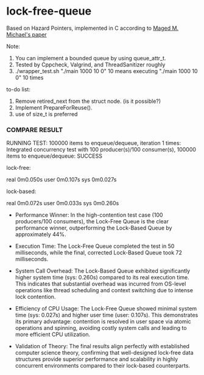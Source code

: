 # lock-free-queue
Based on Hazard Pointers, implemented in C according to [Maged M. Michael's paper][1]

Note:
1. You can implement a bounded queue by using queue_attr_t.
2. Tested by Cppcheck, Valgrind, and ThreadSanitizer roughly
3. ./wrapper_test.sh "./main 1000 10 0" 10 means executing "./main 1000 10 0" 10 times 

to-do list:
1. Remove retired_next from the struct node. (is it possible?)
2. Implement PrepareForReuse().
3. use of size_t is preferred



### COMPARE RESULT

RUNNING TEST: 100000 items to enqueue/dequeue, iteration 1 times:
Integrated concurrency test with 100 producer(s)/100 consumer(s), 100000 items to enqueue/dequeue: SUCCESS

lock-free:

real	0m0.050s
user	0m0.107s
sys	0m0.027s

lock-based:

real	0m0.072s
user	0m0.033s
sys	0m0.260s

- Performance Winner: In the high-contention test case (100 producers/100 consumers), the Lock-Free Queue is the clear performance winner, outperforming the Lock-Based Queue by approximately 44%.

- Execution Time: The Lock-Free Queue completed the test in 50 milliseconds, while the final, corrected Lock-Based Queue took 72 milliseconds.

- System Call Overhead: The Lock-Based Queue exhibited significantly higher system time (sys: 0.260s) compared to its real execution time. This indicates that substantial overhead was incurred from OS-level operations like thread scheduling and context switching due to intense lock contention.

- Efficiency of CPU Usage: The Lock-Free Queue showed minimal system time (sys: 0.027s) and higher user time (user: 0.107s). This demonstrates its primary advantage: contention is resolved in user space via atomic operations and spinning, avoiding costly system calls and leading to more efficient CPU utilization.

- Validation of Theory: The final results align perfectly with established computer science theory, confirming that well-designed lock-free data structures provide superior performance and scalability in highly concurrent environments compared to their lock-based counterparts.
 

[1]: https://www.cs.otago.ac.nz/cosc440/readings/hazard-pointers.pdf
